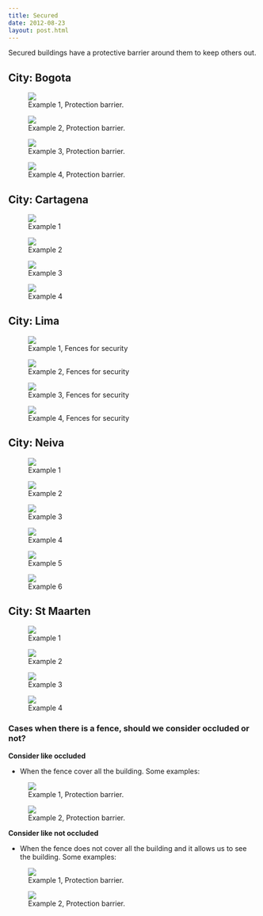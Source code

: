 ```yaml
---
title: Secured
date: 2012-08-23
layout: post.html
---
```

Secured buildings have a protective barrier around them to keep others out.

## City: Bogota

<div class="gallery">
    <figure >
        <a class="modal-btn"><img src="/assets/graphics/images/building_security/secured_01.jpg"></a>
        <figcaption> Example 1, Protection barrier.</figcaption>
    </figure>
    <figure >
        <a class="modal-btn"><img src="/assets/graphics/images/building_security/secured_02.jpg"></a>
        <figcaption> Example 2, Protection barrier.</figcaption>
    </figure>
    <figure >
        <a class="modal-btn"><img src="/assets/graphics/images/building_security/secured_03.jpg"></a>
        <figcaption> Example 3, Protection barrier.</figcaption>
    </figure>
    <figure >
        <a class="modal-btn"><img src="/assets/graphics/images/building_security/secured_bogota_04.jpg"></a>
        <figcaption> Example 4, Protection barrier.</figcaption>
    </figure>
</div>

## City: Cartagena

<div class="gallery">
    <figure >
        <a class="modal-btn"><img src="/assets/graphics/images/building_security/secure_cartagena_01.png"></a>
        <figcaption> Example 1</figcaption>
    </figure>
    <figure >
        <a class="modal-btn"><img src="/assets/graphics/images/building_security/secure_cartagena_02.png"></a>
        <figcaption> Example 2</figcaption>
    </figure>
    <figure >
        <a class="modal-btn"><img src="/assets/graphics/images/building_security/secure_cartagena_03.png"></a>
        <figcaption> Example 3</figcaption>
    </figure>
    <figure >
        <a class="modal-btn"><img src="/assets/graphics/images/building_security/secure_cartagena_04.png"></a>
        <figcaption> Example 4</figcaption>
    </figure>
</div>

## City: Lima

<div class="gallery">
    <figure >
        <a class="modal-btn"><img src="/assets/graphics/images/building_security/secured_lima_01.png"></a>
        <figcaption> Example 1, Fences for security</figcaption>
    </figure>
    <figure >
        <a class="modal-btn"><img src="/assets/graphics/images/building_security/secured_lima_02.png"></a>
        <figcaption> Example 2, Fences for security</figcaption>
    </figure>
    <figure >
        <a class="modal-btn"><img src="/assets/graphics/images/building_security/secured_lima_03.png"></a>
        <figcaption> Example 3, Fences for security</figcaption>
    </figure>
    <figure >
        <a class="modal-btn"><img src="/assets/graphics/images/building_security/secured_lima_04.png"></a>
        <figcaption> Example 4, Fences for security</figcaption>
    </figure>
</div>

## City: Neiva

<div class="gallery">
    <figure >
        <a class="modal-btn"><img src="/assets/graphics/images/building_security/secured_neiva_01.png"></a>
        <figcaption> Example 1</figcaption>
    </figure>
    <figure >
        <a class="modal-btn"><img src="/assets/graphics/images/building_security/secured_neiva_02.png"></a>
        <figcaption> Example 2</figcaption>
    </figure>
    <figure >
        <a class="modal-btn"><img src="/assets/graphics/images/building_security/secured_neiva_03.png"></a>
        <figcaption> Example 3</figcaption>
    </figure>
    <figure >
        <a class="modal-btn"><img src="/assets/graphics/images/building_security/secured_neiva_04.png"></a>
        <figcaption> Example 4</figcaption>
    </figure>
    <figure >
        <a class="modal-btn"><img src="/assets/graphics/images/building_security/secured_neiva_05.png"></a>
        <figcaption> Example 5</figcaption>
    </figure>
    <figure >
        <a class="modal-btn"><img src="/assets/graphics/images/building_security/secured_neiva_06.png"></a>
        <figcaption> Example 6</figcaption>
    </figure>
</div>

## City: St Maarten

<div class="gallery">
    <figure >
        <a class="modal-btn"><img src="/assets/graphics/images/building_security/secured_st_maarten_01.png"></a>
        <figcaption> Example 1</figcaption>
    </figure>
    <figure >
        <a class="modal-btn"><img src="/assets/graphics/images/building_security/secured_st_maarten_02.png"></a>
        <figcaption> Example 2</figcaption>
    </figure>
    <figure >
        <a class="modal-btn"><img src="/assets/graphics/images/building_security/secured_st_maarten_03.png"></a>
        <figcaption> Example 3</figcaption>
    </figure>
    <figure >
        <a class="modal-btn"><img src="/assets/graphics/images/building_security/secured_st_maarten_04.png"></a>
        <figcaption> Example 4</figcaption>
    </figure>
</div>

### Cases when there is a fence, should we consider occluded or not?

**Consider like occluded**

- When the fence cover all the building. Some examples:

<div class="gallery">
    <figure >
        <a class="modal-btn"><img src="/assets/graphics/images/building_security/secured_neiva_01.png"></a>
        <figcaption> Example 1, Protection barrier.</figcaption>
    </figure>
    <figure >
        <a class="modal-btn"><img src="/assets/graphics/images/building_security/secured_neiva_02.png"></a>
        <figcaption> Example 2, Protection barrier.</figcaption>
    </figure>
</div>

**Consider like not occluded**
- When the fence does not cover all the building and it allows us to see the building. Some examples:

<div class="gallery">
    <figure >
        <a class="modal-btn"><img src="/assets/graphics/images/building_security/secure_cartagena_neiva_01.png"></a>
        <figcaption> Example 1, Protection barrier.</figcaption>
    </figure>
    <figure >
        <a class="modal-btn"><img src="/assets/graphics/images/building_security/secure_cartagena_neiva_02.png"></a>
        <figcaption> Example 2, Protection barrier.</figcaption>
    </figure>
</div>